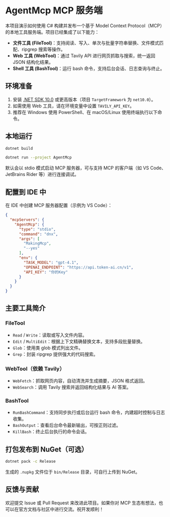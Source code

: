 # AgentMcp MCP 服务端

本项目演示如何使用 C# 构建并发布一个基于 Model Context Protocol（MCP）的本地工具服务端。项目已经集成了以下能力：

- **文件工具 (FileTool)**：支持阅读、写入、单次与批量字符串替换、文件模式匹配、ripgrep 搜索等操作。
- **Web 工具 (WebTool)**：通过 Tavily API 进行网页抓取与搜索，统一返回 JSON 结构化结果。
- **Shell 工具 (BashTool)**：运行 bash 命令，支持后台会话、日志查询与终止。

## 环境准备

1. 安装 [.NET SDK 10.0](https://dotnet.microsoft.com/zh-cn/download) 或更高版本（项目 `TargetFramework` 为 `net10.0`）。
2. 如需使用 Web 工具，请在环境变量中设置 `TAVILY_API_KEY`。
3. 推荐在 Windows 使用 PowerShell、在 macOS/Linux 使用终端执行以下命令。

## 本地运行

```bash
dotnet build

dotnet run --project AgentMcp
```

默认会以 stdio 模式启动 MCP 服务器，可与支持 MCP 的客户端（如 VS Code、JetBrains Rider 等）进行连接调试。

## 配置到 IDE 中

在 IDE 中创建 MCP 服务器配置（示例为 VS Code）：

```json
{
  "mcpServers": {
    "AgentMcp": {
      "type": "stdio",
      "command": "dnx",
      "args": [
        "MakingMcp",
        "--yes"
      ],
      "env": {
        "TASK_MODEL": "gpt-4.1",
        "OPENAI_ENDPOINT": "https://api.token-ai.cn/v1",
        "API_KEY": "你的Key"
      }
    }
  }
}
```

## 主要工具简介

### FileTool

- `Read` / `Write`：读取或写入文件内容。
- `Edit` / `MultiEdit`：根据上下文精确替换文本，支持多段批量替换。
- `Glob`：使用类 glob 模式列出文件。
- `Grep`：封装 ripgrep 提供强大的代码搜索。

### WebTool（依赖 Tavily）

- `WebFetch`：抓取网页内容，自动清洗并生成摘要，JSON 格式返回。
- `WebSearch`：调用 Tavily 搜索并返回结构化结果与 AI 答案。

### BashTool

- `RunBashCommand`：支持同步执行或后台运行 bash 命令，内建超时控制与日志收集。
- `BashOutput`：查看后台命令最新输出，可按正则过滤。
- `KillBash`：终止后台执行的命令会话。

## 打包发布到 NuGet（可选）

```bash
dotnet pack -c Release
```

生成的 `.nupkg` 文件位于 `bin/Release` 目录，可自行上传到 NuGet。

## 反馈与贡献

欢迎提交 Issue 或 Pull Request 来改进此项目。如果你对 MCP 生态有想法，也可以在官方文档与社区中进行交流。祝开发顺利！